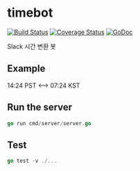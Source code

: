 # timebot
[![Build Status](https://travis-ci.com/dl4ab/timebot.svg?branch=master)](https://travis-ci.com/dl4ab/timebot)
[![Coverage Status](https://coveralls.io/repos/github/dl4ab/timebot/badge.svg)](https://coveralls.io/github/dl4ab/timebot)
[![GoDoc](https://godoc.org/github.com/dl4ab/timebot?status.svg)](https://godoc.org/github.com/dl4ab/timebot)

Slack 시간 변환 봇

## Example

14:24 PST <--> 07:24 KST

## Run the server

```go
go run cmd/server/server.go
```

## Test

```go
go test -v ./...
```
